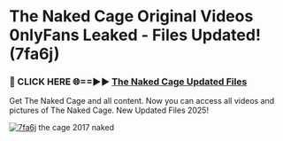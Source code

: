 # The Naked Cage Original Videos 0nlyFans Leaked - Files Updated! (7fa6j)

<h3>🔴 CLICK HERE 🌐==►► <a href="https://tinyurl.com/up5wt9bj" rel="nofollow">The Naked Cage Updated Files</a></h3>

Get The Naked Cage and all content. Now you can access all videos and pictures of The Naked Cage. New Updated Files 2025!

[![7fa6j](https://i.imgur.com/ABiUzMV.gif)](https://tinyurl.com/up5wt9bj)
the cage 2017 naked